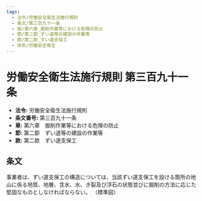 ```yaml
---
tags:
  - 法令/労働安全衛生法施行規則
  - 条文/第三百九十一条
  - 章/第六章_掘削作業等における危険の防止
  - 節/第二節_ずい道等の建設の作業等
  - 款/第二款_ずい道支保工
  - 体系/労働安全衛生
---
```

# 労働安全衛生法施行規則 第三百九十一条

- **法令:** 労働安全衛生法施行規則
- **条文番号:** 第三百九十一条
- **章:** 第六章　掘削作業等における危険の防止
- **節:** 第二節　ずい道等の建設の作業等
- **款:** 第二款　ずい道支保工

## 条文
事業者は、ずい道支保工の構造については、当該ずい道支保工を設ける箇所の地山に係る地質、地層、含水、水、き裂及び浮石の状態並びに掘削の方法に応じた堅固なものとしなければならない。
（標準図）

